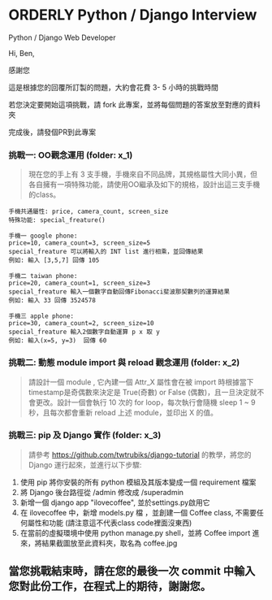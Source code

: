 # ORDERLY Python / Django Interview
Python / Django Web Developer

Hi, Ben,

感謝您

這是根據您的回覆所訂製的問題，大約會花費 3- 5 小時的挑戰時間

若您決定要開始這項挑戰，請 fork 此專案，並將每個問題的答案放至對應的資料夾

完成後，請發個PR到此專案



### 挑戰一: OO觀念運用 (folder: x_1)

> 現在您的手上有 3 支手機，手機來自不同品牌，其規格屬性大同小異，但各自擁有一項特殊功能，請使用OO繼承及如下的規格，設計出這三支手機的class。

```
手機共通屬性: price, camera_count, screen_size
特殊功能: special_freature() 

手機一 google phone:
price=10, camera_count=3, screen_size=5
special_freature 可以將輸入的 INT list 進行相乘，並回傳結果
例如: 輸入 [3,5,7] 回傳 105

手機二 taiwan phone:
price=20, camera_count=1, screen_size=3
special_freature 輸入一個數字自動回傳Fibonacci斐波那契數列的運算結果
例如: 輸入 33 回傳 3524578

手機三 apple phone:
price=30, camera_count=2, screen_size=10
special_freature 輸入2個數字自動運算 p x 取 y 
例如: 輸入(x=5, y=3)  回傳 60
```



### 挑戰二: 動態 module import 與 reload 觀念運用 (folder: x_2)

> 請設計一個 module , 它內建一個 Attr_X 屬性會在被 import 時根據當下timestamp是奇偶數來決定是 True(奇數) or False (偶數)，且一旦決定就不會更改。設計一個會執行 10 次的 for loop，每次執行會隨機 sleep 1 ~ 9秒，且每次都會重新 reload 上述 module，並印出 X 的值。




### 挑戰三: pip 及 Django 實作  (folder: x_3)

> 請參考 https://github.com/twtrubiks/django-tutorial 的教學，將您的Django 運行起來，並進行以下步驟:

1) 使用 pip 將你安裝的所有 python 模組及其版本變成一個 requirement 檔案
2) 將 Django 後台路徑從 /admin 修改成 /superadmin 
3) 新增一個 django app "ilovecoffee", 並於settings.py啟用它
4) 在 ilovecoffee 中，新增 models.py 檔 ，並創建一個 Coffee class, 不需要任何屬性和功能 (請注意這不代表class code裡面沒東西)
5) 在當前的虛擬環境中使用 python manage.py shell，並將 Coffee import 進來，將結果截圖放至此資料夾，取名為 coffee.jpg


## 當您挑戰結束時，請在您的最後一次 commit 中輸入您對此份工作，在程式上的期待，謝謝您。


